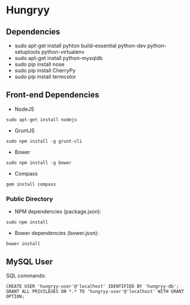 Hungryy
=======

## Dependencies

* sudo apt-get install pyhton build-essential python-dev python-setuptools python-virtualenv
* sudo apt-get install python-mysqldb
* sudo pip install nose
* sudo pip install CherryPy
* sudo pip install termcolor


## Front-end Dependencies

- NodeJS
```
sudo apt-get install nodejs
```
- GruntJS
```
sudo npm install -g grunt-cli
```
- Bower
```
sudo npm install -g bower
```
- Compass
```
gem install compass
```

### Public Directory
- NPM dependencies (package.json):
```
sudo npm install
```

- Bower dependencies (bower.json):
```
bower install
```

## MySQL User
SQL commands:
```
CREATE USER 'hungryy-user'@'localhost' IDENTIFIED BY 'hungryy-db';
GRANT ALL PRIVILEGES ON *.* TO 'hungryy-user'@'localhost' WITH GRANT OPTION;
```
